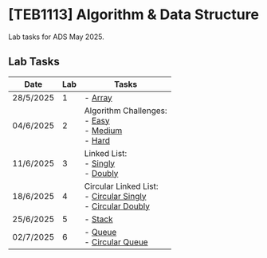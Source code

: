 # [TEB1113] Algorithm & Data Structure

Lab tasks for ADS May 2025.

## Lab Tasks

| Date      | Lab | Tasks                                                                                                                     |
| --------- | --- | ------------------------------------------------------------------------------------------------------------------------- |
| 28/5/2025 | 1   | - [Array](./L1/Array.cpp.cpp)                                                                                             |
| 04/6/2025 | 2   | Algorithm Challenges: <br> - [Easy](./L2/Easy.cpp) <br> - [Medium](./L2/Medium.cpp) <br> - [Hard](./L2/Hard.cpp)          |
| 11/6/2025 | 3   | Linked List: <br> - [Singly](./L3/Singly.cpp) <br> - [Doubly](./L3/Doubly.cpp)                                            |
| 18/6/2025 | 4   | Circular Linked List: <br> - [Circular Singly](./L4/CircularSingly.cpp) <br> - [Circular Doubly](./L4/CircularDoubly.cpp) |
| 25/6/2025 | 5   | - [Stack](./L5/Stack.cpp)                                                                                                 |
| 02/7/2025 | 6   | - [Queue](./L6/Queue.cpp) <br> - [Circular Queue](./L6/CircularQueue.cpp)                                                 |
